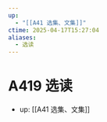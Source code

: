 ```yaml
---
up:
  - "[[A41 选集、文集]]"
ctime: 2025-04-17T15:27:04
aliases:
  - 选读
---
```


# A419 选读

- up: [[A41 选集、文集]]
